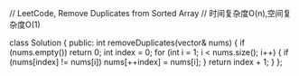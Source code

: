 
// LeetCode, Remove Duplicates from Sorted Array
// 时间复杂度O(n),空间复杂度O(1)

class Solution {
public:
    int removeDuplicates(vector<int>& nums) 
    {
        if (nums.empty()) return 0;
        int index = 0;
        for (int i = 1; i < nums.size(); i++) 
        {
            if (nums[index] != nums[i])
                nums[++index] = nums[i];
        }
        return index + 1;
    }
};
